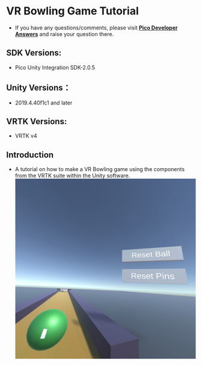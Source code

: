 # VR Bowling Game Tutorial
- If you have any questions/comments, please visit [**Pico Developer Answers**](https://devanswers.pico-interactive.com/) and raise your question there.

## SDK Versions:
   
   - Pico Unity Integration SDK-2.0.5

## Unity Versions：

   - 2019.4.40f1c1 and later

## VRTK Versions:
   - VRTK v4

## Introduction
   - A tutorial on how to make a VR Bowling game using the components from the VRTK suite within the Unity software.
     ![ ](https://github.com/picoxr/VRTK.Tutorials.VRBowling/blob/main/ScreenShots/Screenshot_com.Pico.VRTK.Tutorials.VRBowling_2022.08.12-19.56.16.801_247.jpeg)
